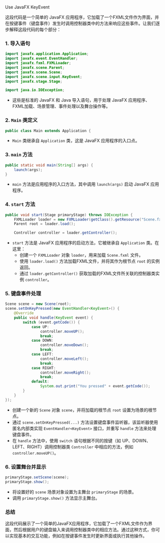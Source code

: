 Use JavaFX KeyEvent

这段代码是一个简单的 JavaFX 应用程序，它加载了一个FXML文件作为界面，并在按键事件（键盘事件）发生时调用控制器类中的方法来响应这些事件。让我们逐步解释这段代码的每个部分：

### 1. 导入语句
```java
import javafx.application.Application;
import javafx.event.EventHandler;
import javafx.fxml.FXMLLoader;
import javafx.scene.Parent;
import javafx.scene.Scene;
import javafx.scene.input.KeyEvent;
import javafx.stage.Stage;

import java.io.IOException;
```
- 这些是标准的 JavaFX 和 Java 导入语句，用于处理 JavaFX 应用程序、FXML加载、场景管理、事件处理以及舞台操作等。

### 2. `Main` 类定义
```java
public class Main extends Application {
```
- `Main` 类继承自 `Application` 类，这是 JavaFX 应用程序的入口点。

### 3. `main` 方法
```java
public static void main(String[] args) {
    launch(args);
}
```
- `main` 方法是应用程序的入口方法，其中调用 `launch(args)` 启动 JavaFX 应用程序。

### 4. `start` 方法
```java
public void start(Stage primaryStage) throws IOException {
    FXMLLoader loader = new FXMLLoader(getClass().getResource("Scene.fxml"));
    Parent root = loader.load();

    Controller controller = loader.getController();
```
- `start` 方法是 JavaFX 应用程序的启动方法，它被继承自 `Application` 类。在这里：
  - 创建一个 `FXMLLoader` 对象 `loader`，用来加载 `Scene.fxml` 文件。
  - 使用 `loader.load()` 方法加载FXML文件，并将其作为根节点 `root` 的实例返回。
  - 通过 `loader.getController()` 获取加载的FXML文件所关联的控制器类实例 `controller`。

### 5. 键盘事件处理
```java
Scene scene = new Scene(root);
scene.setOnKeyPressed(new EventHandler<KeyEvent>() {
    @Override
    public void handle(KeyEvent event) {
        switch (event.getCode()) {
            case UP:
                controller.moveUP();
                break;
            case DOWN:
                controller.moveDown();
                break;
            case LEFT:
                controller.moveLeft();
                break;
            case RIGHT:
                controller.moveRight();
                break;
            default:
                System.out.print("You pressed" + event.getCode());
        }
    }
});
```
- 创建一个新的 `Scene` 对象 `scene`，并将加载的根节点 `root` 设置为场景的根节点。
- 通过 `scene.setOnKeyPressed(...)` 方法设置键盘事件监听器，该监听器使用匿名内部类实现 `EventHandler<KeyEvent>` 接口，并重写 `handle` 方法来处理键盘事件。
- 在 `handle` 方法中，使用 `switch` 语句根据不同的按键（如 UP、DOWN、LEFT、RIGHT）调用控制器类 `Controller` 中相应的方法，例如 `controller.moveUP()`。

### 6. 设置舞台并显示
```java
primaryStage.setScene(scene);
primaryStage.show();
```
- 将设置好的 `scene` 场景对象设置为主舞台 `primaryStage` 的场景。
- 调用 `primaryStage.show()` 方法显示主舞台。

### 总结
这段代码展示了一个简单的JavaFX应用程序，它加载了一个FXML文件作为界面，然后根据用户的键盘输入来调用控制器类中的相应方法。通过这种方式，你可以实现基本的交互功能，例如在按键事件发生时更新界面或执行其他操作。